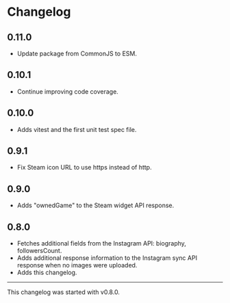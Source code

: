 # Changelog

## 0.11.0

- Update package from CommonJS to ESM.

## 0.10.1

- Continue improving code coverage.

## 0.10.0

- Adds vitest and the first unit test spec file.

## 0.9.1

- Fix Steam icon URL to use https instead of http.

## 0.9.0

- Adds "ownedGame" to the Steam widget API response.

## 0.8.0

- Fetches additional fields from the Instagram API: biography, followersCount.
- Adds additional response information to the Instagram sync API response when no images were uploaded.
- Adds this changelog.

----

This changelog was started with v0.8.0.
